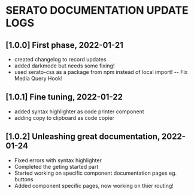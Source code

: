 # SERATO DOCUMENTATION UPDATE LOGS

## [1.0.0] First phase, 2022-01-21

- created changelog to record updates
- added darkmode but needs some fixing!
- used serato-css as a package from npm instead of local import!
-- Fix Media Query Hook!

## [1.0.1] Fine tuning, 2022-01-22

- added syntax highlighter as code printer component
- adding copy to clipboard as code copier

## [1.0.2] Unleashing great documentation, 2022-01-24

- Fixed errors with syntax highlighter
- Completed the geting started part
- Started working on specific component documentation pages eg. buttons
- Added component specific pages, now working on thier routing!
